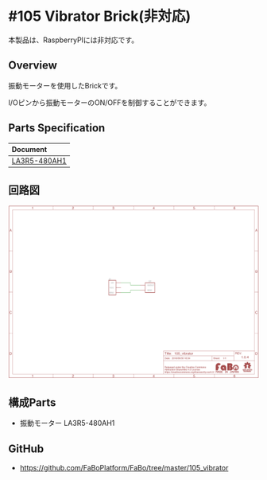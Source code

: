 # #105 Vibrator Brick(非対応)

本製品は、RaspberryPIには非対応です。

[](../img/100_analog/product/105.jpg)
<!--COLORME-->

## Overview
振動モーターを使用したBrickです。

I/Oピンから振動モーターのON/OFFを制御することができます。

## Parts Specification
| Document |
|:--|
| [LA3R5-480AH1](http://akizukidenshi.com/catalog/g/gP-06744/) |

## 回路図
![](../img/100_analog/schematic/105_vibrator.png)

## 構成Parts
- 振動モーター LA3R5-480AH1

## GitHub
- https://github.com/FaBoPlatform/FaBo/tree/master/105_vibrator

